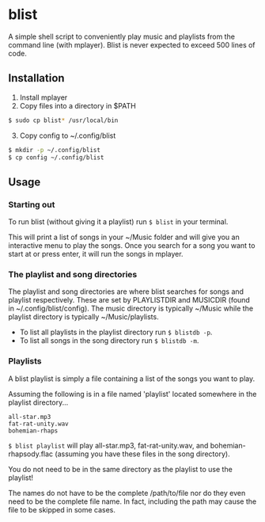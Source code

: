 # blist

A simple shell script to conveniently play music and playlists from the command
line (with mplayer). Blist is never expected to exceed 500 lines of code.

## Installation

1. Install mplayer
2. Copy files into a directory in $PATH

```sh
$ sudo cp blist* /usr/local/bin
```

3. Copy config to ~/.config/blist

```sh
$ mkdir -p ~/.config/blist
$ cp config ~/.config/blist
```

## Usage

### Starting out

To run blist (without giving it a playlist) run `$ blist` in your terminal.

This will print a list of songs in your ~/Music folder and will give you an
interactive menu to play the songs. Once you search for a song you want to
start at or press enter, it will run the songs in mplayer.

### The playlist and song directories

The playlist and song directories are where blist searches for songs and
playlist respectively. These are set by PLAYLISTDIR and MUSICDIR (found in
~/.config/blist/config). The music directory is typically ~/Music while the
playlist directory is typically ~/Music/playlists.  

 - To list all playlists in the playlist directory run `$ blistdb -p`.
 - To list all songs in the song directory run `$ blistdb -m`.

### Playlists

A blist playlist is simply a file containing a list of the songs you want to play.

Assuming the following is in a file named 'playlist' located somewhere in the
playlist directory...

```
all-star.mp3
fat-rat-unity.wav
bohemian-rhaps
```

`$ blist playlist` will play all-star.mp3, fat-rat-unity.wav, and
bohemian-rhapsody.flac (assuming you have these files in the song directory).

You do not need to be in the same directory as the playlist to use the
playlist!

The names do not have to be the complete /path/to/file nor do they even need to
be the complete file name. In fact, including the path may cause the file to be
skipped in some cases.

